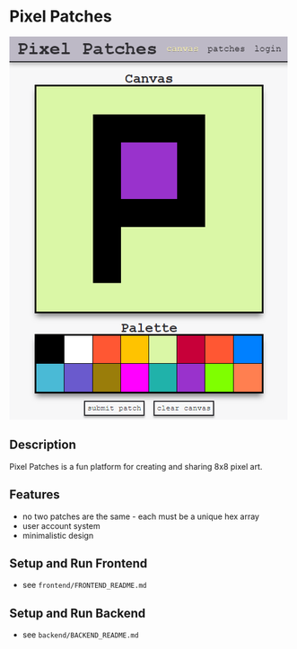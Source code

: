 # Pixel Patches

![](https://github.com/orebenson/pixel_patches/blob/main/frontpage1.png?raw=true)

## Description
Pixel Patches is a fun platform for creating and sharing 8x8 pixel art. 

## Features
- no two patches are the same - each must be a unique hex array
- user account system
- minimalistic design

## Setup and Run Frontend
- see `frontend/FRONTEND_README.md`

## Setup and Run Backend
- see `backend/BACKEND_README.md`

